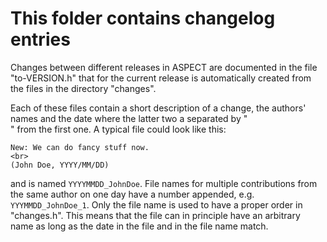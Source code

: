 This folder contains changelog entries
======================================

Changes between different releases in ASPECT are documented in the file
"to-VERSION.h" that for the current release is automatically created from the
files in the directory "changes".

Each of these files contain a short description of a change, the authors' names
and the date where the latter two a separated by "<br>" from the first one.
A typical file could look like this:

    New: We can do fancy stuff now.
    <br>
    (John Doe, YYYY/MM/DD)

and is named ``YYYYMMDD_JohnDoe``. File names for multiple contributions from the
same author on one day have a number appended, e.g. ``YYYMMDD_JohnDoe_1``.
Only the file name is used to have a proper order in "changes.h". This
means that the file can in principle have an arbitrary name as long as the date
in the file and in the file name match.
